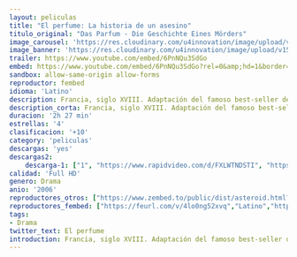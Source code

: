 ```yaml
---
layout: peliculas
title: "El perfume: La historia de un asesino"
titulo_original: "Das Parfum - Die Geschichte Eines Mörders"
image_carousel: 'https://res.cloudinary.com/u4innovation/image/upload/v1560394760/perfume-poster-min_ognevc.jpg'
image_banner: 'https://res.cloudinary.com/u4innovation/image/upload/v1560394762/perfume-banner-min_in4icp.jpg'
trailer: https://www.youtube.com/embed/6PnNQu3SdGo
embed: https://www.youtube.com/embed/6PnNQu3SdGo?rel=0&amp;hd=1&border=0&wmode=opaque&enablejsapi=1&modestbranding=1&controls=1&showinfo=1
sandbox: allow-same-origin allow-forms
reproductor: fembed
idioma: 'Latino'
description: Francia, siglo XVIII. Adaptación del famoso best-seller de Patrick Süskind. Jean Baptiste Grenouille nació en medio del hedor de los restos de pescado de un mercado y fue abandonado por su madre en la basura. Las autoridades se hicieron cargo de él y lo mandaron a un hospicio. Creció en un ambiente hostil; nadie le quería, porque había en él algo excepcional, carecía por completo de olor. Estaba, sin embargo, dotado de un extraordinario sentido del olfato. A los veinte años, después de trabajar en una curtiduría, consiguió trabajo en casa del perfumista Bandini, que le enseñó a destilar esencias. Pero él vivía obsesionado con la idea de atrapar otros olores, el olor del cristal, del cobre, pero, sobre todo, el olor de algunas mujeres.
description_corta: Francia, siglo XVIII. Adaptación del famoso best-seller de Patrick Süskind. Jean Baptiste Grenouille nació en medio del hedor de los restos de pescado de un mercado y fue abandonado por su madre en la basura. Las autoridades se hicieron cargo de él y lo mandaron a un ..
duracion: '2h 27 min'
estrellas: '4'
clasificacion: '+10'
category: 'peliculas'
descargas: 'yes'
descargas2:
    descarga-1: ["1", "https://www.rapidvideo.com/d/FXLWTNDSTI", "https://www.google.com/s2/favicons?domain=openload.co","OpenLoad","https://res.cloudinary.com/imbriitneysam/image/upload/v1541473684/mexico.png", "Latino", "Full HD"]
calidad: 'Full HD'
genero: Drama
anio: '2006'
reproductores_otros: ["https://www.zembed.to/public/dist/asteroid.html?id=52c29574e1048e2cbcce527dba8219c1&title=Perfume:%20The%20Story%20of%20a%20Murderer","Latino","https://movcloud.net/embed/fv-4k_Ixf2tX","Latino"]
reproductores_fembed: ["https://feurl.com/v/4lo0ng52xvq","Latino","https://feurl.com/v/g2we2a-4x-60pxg","Latino","https://pelispng.online/v/4dojze8-py9","Latino"]
tags:
- Drama
twitter_text: El perfume
introduction: Francia, siglo XVIII. Adaptación del famoso best-seller de Patrick Süskind. Jean Baptiste Grenouille nació en medio del hedor de los restos de pescado de un mercado y fue abandonado por su madre en la basura. Las autoridades se hicieron cargo de él y lo mandaron a un 
---
```


 








